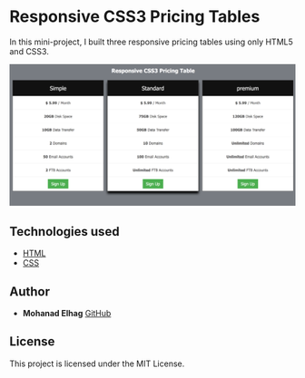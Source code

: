 # Responsive CSS3 Pricing Tables

In this mini-project, I built three responsive pricing tables using only HTML5 and CSS3.

![ScreenShot](assets/app.png)


## Technologies used
* [HTML](https://developer.mozilla.org/en-US/docs/Web/HTML)  
* [CSS](https://developer.mozilla.org/en-US/docs/Web/CSS) 

 
## Author

* **Mohanad Elhag**  [GitHub](https://github.com/moh7afiz90)


## License

This project is licensed under the MIT License.